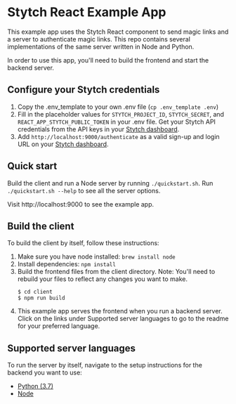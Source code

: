 # Stytch React Example App

This example app uses the Stytch React component to send magic links and a server to authenticate magic links. This repo contains several implementations of the same server written in Node and Python.

In order to use this app, you'll need to build the frontend and start the backend server.

## Configure your Stytch credentials

1. Copy the .env_template to your own .env file (`cp .env_template .env`)
2. Fill in the placeholder values for `STYTCH_PROJECT_ID`, `STYTCH_SECRET`, and `REACT_APP_STYTCH_PUBLIC_TOKEN` in your .env file. Get your Stytch API credentials from the API keys in your [Stytch dashboard](https://stytch.com/dashboard/api-keys).
3. Add `http://localhost:9000/authenticate` as a valid sign-up and login URL on your [Stytch dashboard](https://stytch.com/dashboard/redirect-urls).

## Quick start

Build the client and run a Node server by running `./quickstart.sh`. Run `./quickstart.sh --help` to see all the server options.

Visit http://localhost:9000 to see the example app.

## Build the client

To build the client by itself, follow these instructions:

1. Make sure you have node installed: `brew install node`
2. Install dependencies: `npm install`
3. Build the frontend files from the client directory. Note: You'll need to rebuild your files to reflect any changes you want to make.
   ```
   $ cd client
   $ npm run build
   ```
4. This example app serves the frontend when you run a backend server. Click on the links under Supported server languages to go to the readme for your preferred language.

## Supported server languages

To run the server by itself, navigate to the setup instructions for the backend you want to use:

- [Python (3.7)](server/python)
- [Node](server/node)
